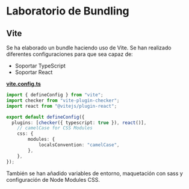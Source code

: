 # Laboratorio de Bundling
## Vite

Se ha elaborado un bundle haciendo uso de Vite. Se han realizado diferentes configuraciones para que sea capaz de: 

- Soportar TypeScript
- Soportar React

[**vite.config.ts**](./vite.config.ts)
````TypeScript
import { defineConfig } from "vite";
import checker from "vite-plugin-checker";
import react from "@vitejs/plugin-react";

export default defineConfig({
  plugins: [checker({ typescript: true }), react()],
	// camelCase for CSS Modules
	css: {
		modules: {
			localsConvention: "camelCase",
		},
	},
});
````

También se han añadido variables de entorno, maquetación con sass y configuración de Node Modules CSS.

